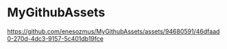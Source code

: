 # MyGithubAssets

https://github.com/enesozmus/MyGithubAssets/assets/94680591/46dfaad0-270d-4dc3-9157-5c401db19fce

